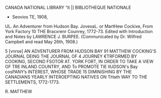       
  
CANADA 
NATIONAL LIBRARY 
“it |] BIBLIOTHEQUE NATIONALE      
 


- Seovios TE, 1908, 
  
UL.   An Adventurer from Hudson Bay. 
JovexaL. or MartHew Cockixe, From York Factory 10 THE 
Bracxrenr Counrey, 1772-73. 
Edited with Introduction and Notes by LAWRENCE J. BURPEE. 
(Communicated by Dr. Wilfred Campbell and read May 26th, 1908.) 
   
      
5
[vnrse] AN ADVENTURER FROM HUDSON BAY 91 
MATTHEW COCKING'S JOURNAL 
DEING THE JOURNAL OF 4 JOURNEY €TRFORMED BY 
COOKING, SECOND FSOTOR AT. YORK FORT, IN ORDER TO TAKE A VIEW OF 
TRE INLAND COUNTRY, AND To PROMOTE TIE IIUDSON's Bay cosPANY’s 
INTEREST, WHOSE TRADE 15 DIMINISHING BY THE CANADIANS YEARLY 
INTEROEPTING NATIVES ON THath WAY TO THE SETTLEMENTS, 1772-1773. 
  
R. MATTHEW 
